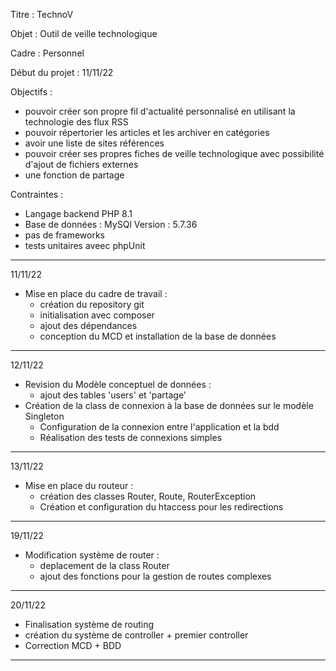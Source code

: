 Titre : TechnoV

Objet : Outil de veille technologique

Cadre : Personnel

Début du projet : 11/11/22

Objectifs :
 - pouvoir créer son propre fil d'actualité personnalisé en utilisant la technologie des flux RSS
 - pouvoir répertorier les articles et les archiver en catégories
 - avoir une liste de sites références
 - pouvoir créer ses propres fiches de veille technologique avec possibilité d'ajout de fichiers externes
 - une fonction de partage 
 
 Contraintes : 
 - Langage backend PHP 8.1 
 - Base de données : MySQl Version : 5.7.36
 - pas de frameworks
 - tests unitaires aveec phpUnit
 
-----------------------------------------------------------------------------------------------------------------------------------------------------------------------
 11/11/22
- Mise en place du cadre de travail :
  - création du repository git
  - initialisation avec composer
  - ajout des dépendances 
  - conception du MCD et installation de la base de données
  
-----------------------------------------------------------------------------------------------------------------------------------------------------------------------
 12/11/22
- Revision du Modèle conceptuel de données :
  - ajout des tables 'users' et 'partage'
- Création de la class de connexion à la base de données sur le modèle Singleton
  - Configuration de la connexion entre l'application et la bdd
  - Réalisation des tests de connexions simples
-----------------------------------------------------------------------------------------------------------------------------------------------------------------------
 13/11/22
- Mise en place du routeur :
  - création des classes Router, Route, RouterException
  - Création et configuration du htaccess pour les redirections
-----------------------------------------------------------------------------------------------------------------------------------------------------------------------
19/11/22
- Modification système de router :
  - deplacement de la class Router
  - ajout des fonctions pour la gestion de routes complexes
-----------------------------------------------------------------------------------------------------------------------------------------------------------------------
20/11/22
 - Finalisation système de routing
 - création du système de controller + premier controller
 - Correction MCD + BDD
-----------------------------------------------------------------------------------------------------------------------------------------------------------------------
